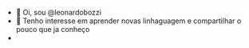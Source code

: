 - 👋 Oi, sou @leonardobozzi
- 👀 Tenho interesse em aprender novas linhaguagem e compartilhar o pouco que ja conheço
-
